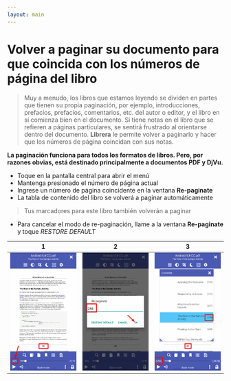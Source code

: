```yaml
---
layout: main
---
```


# Volver a paginar su documento para que coincida con los números de página del libro

> Muy a menudo, los libros que estamos leyendo se dividen en partes que tienen su propia paginación, por ejemplo, introducciones, prefacios, prefacios, comentarios, etc. del autor o editor, y el libro en sí comienza bien en el documento. Si tiene notas en el libro que se refieren a páginas particulares, se sentirá frustrado al orientarse dentro del documento. **Librera** le permite volver a paginarlo y hacer que los números de página coincidan con sus notas.

**La paginación funciona para todos los formatos de libros. Pero, por razones obvias, está destinado principalmente a documentos PDF y DjVu.**

* Toque en la pantalla central para abrir el menú
* Mantenga presionado el número de página actual
* Ingrese un número de página coincidente en la ventana **Re-paginate**
* La tabla de contenido del libro se volverá a paginar automáticamente

> Tus marcadores para este libro también volverán a paginar

* Para cancelar el modo de re-paginación, llame a la ventana **Re-paginate** y toque _RESTORE DEFAULT_

|1|2|3|
|-|-|-|
|![](1.png)|![](2.png)|![](3.png)|
